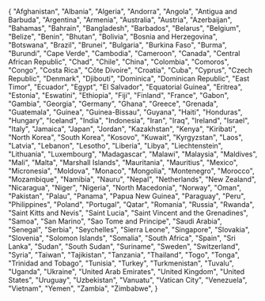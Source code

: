{
    "Afghanistan",
    "Albania",
    "Algeria",
    "Andorra",
    "Angola",
    "Antigua and Barbuda",
    "Argentina",
    "Armenia",
    "Australia",
    "Austria",
    "Azerbaijan",
    "Bahamas",
    "Bahrain",
    "Bangladesh",
    "Barbados",
    "Belarus",
    "Belgium",
    "Belize",
    "Benin",
    "Bhutan",
    "Bolivia",
    "Bosnia and Herzegovina",
    "Botswana",
    "Brazil",
    "Brunei",
    "Bulgaria",
    "Burkina Faso",
    "Burma",
    "Burundi",
    "Cape Verde",
    "Cambodia",
    "Cameroon",
    "Canada",
    "Central African Republic",
    "Chad",
    "Chile",
    "China",
    "Colombia",
    "Comoros",
    "Congo",
    "Costa Rica",
    "Côte Divoire",
    "Croatia",
    "Cuba",
    "Cyprus",
    "Czech Republic",
    "Denmark",
    "Djibouti",
    "Dominica",
    "Dominican Republic",
    "East Timor",
    "Ecuador",
    "Egypt",
    "El Salvador",
    "Equatorial Guinea",
    "Eritrea",
    "Estonia",
    "Eswatini",
    "Ethiopia",
    "Fiji",
    "Finland",
    "France",
    "Gabon",
    "Gambia",
    "Georgia",
    "Germany",
    "Ghana",
    "Greece",
    "Grenada",
    "Guatemala",
    "Guinea",
    "Guinea-Bissau",
    "Guyana",
    "Haiti",
    "Honduras",
    "Hungary",
    "Iceland",
    "India",
    "Indonesia",
    "Iran",
    "Iraq",
    "Ireland",
    "Israel",
    "Italy",
    "Jamaica",
    "Japan",
    "Jordan",
    "Kazakhstan",
    "Kenya",
    "Kiribati",
    "North Korea",
    "South Korea",
    "Kosovo",
    "Kuwait",
    "Kyrgyzstan",
    "Laos",
    "Latvia",
    "Lebanon",
    "Lesotho",
    "Liberia",
    "Libya",
    "Liechtenstein",
    "Lithuania",
    "Luxembourg",
    "Madagascar",
    "Malawi",
    "Malaysia",
    "Maldives",
    "Mali",
    "Malta",
    "Marshall Islands",
    "Mauritania",
    "Mauritius",
    "Mexico",
    "Micronesia",
    "Moldova",
    "Monaco",
    "Mongolia",
    "Montenegro",
    "Morocco",
    "Mozambique",
    "Namibia",
    "Nauru",
    "Nepal",
    "Netherlands",
    "New Zealand",
    "Nicaragua",
    "Niger",
    "Nigeria",
    "North Macedonia",
    "Norway",
    "Oman",
    "Pakistan",
    "Palau",
    "Panama",
    "Papua New Guinea",
    "Paraguay",
    "Peru",
    "Philippines",
    "Poland",
    "Portugal",
    "Qatar",
    "Romania",
    "Russia",
    "Rwanda",
    "Saint Kitts and Nevis",
    "Saint Lucia",
    "Saint Vincent and the Grenadines",
    "Samoa",
    "San Marino",
    "Sao Tome and Principe",
    "Saudi Arabia",
    "Senegal",
    "Serbia",
    "Seychelles",
    "Sierra Leone",
    "Singapore",
    "Slovakia",
    "Slovenia",
    "Solomon Islands",
    "Somalia",
    "South Africa",
    "Spain",
    "Sri Lanka",
    "Sudan",
    "South Sudan",
    "Suriname",
    "Sweden",
    "Switzerland",
    "Syria",
    "Taiwan",
    "Tajikistan",
    "Tanzania",
    "Thailand",
    "Togo",
    "Tonga",
    "Trinidad and Tobago",
    "Tunisia",
    "Turkey",
    "Turkmenistan",
    "Tuvalu",
    "Uganda",
    "Ukraine",
    "United Arab Emirates",
    "United Kingdom",
    "United States",
    "Uruguay",
    "Uzbekistan",
    "Vanuatu",
    "Vatican City",
    "Venezuela",
    "Vietnam",
    "Yemen",
    "Zambia",
    "Zimbabwe",
}
